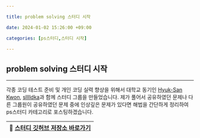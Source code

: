```yaml
---

title: problem solving 스터디 시작

date: 2024-01-02 15:26:00 +09:00

categories: [ps스터디,스터디 시작]

---
```


## problem solving 스터디 시작
---

각종 코딩 테스트 준비 및 개인 코딩 실력 향상을 위해서 대학교 동기인 [Hyuk-San Kwon](https://github.com/Hyuk-San-Kwon), [slllldka](https://github.com/slllldka)과 함께 스터디 그룹을 만들었습니다. 제가 풀어서 공유하였던 문제나 다른 그룹원이 공유하였던 문제 중에 인상깊은 문제가 있다면 해법을 간단하게 정리하여 ps스터디 카테고리로 포스팅하겠습니다.

| :link:  [스터디 깃허브 저장소 바로가기](https://github.com/Hyuk-San-Kwon/coding_test_study)  |
|-----------------------------------------|
